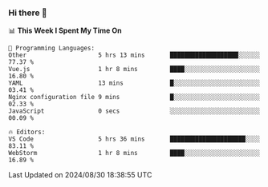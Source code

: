 ### Hi there 👋

<!--
**asdf12303116/asdf12303116** is a ✨ _special_ ✨ repository because its `README.md` (this file) appears on your GitHub profile.

Here are some ideas to get you started:

- 🔭 I’m currently working on ...
- 🌱 I’m currently learning ...
- 👯 I’m looking to collaborate on ...
- 🤔 I’m looking for help with ...
- 💬 Ask me about ...
- 📫 How to reach me: ...
- 😄 Pronouns: ...
- ⚡ Fun fact: ...
-->

<!--START_SECTION:waka-->
📊 **This Week I Spent My Time On** 

```text
💬 Programming Languages: 
Other                    5 hrs 13 mins       ███████████████████░░░░░░   77.37 % 
Vue.js                   1 hr 8 mins         ████░░░░░░░░░░░░░░░░░░░░░   16.80 % 
YAML                     13 mins             █░░░░░░░░░░░░░░░░░░░░░░░░   03.41 % 
Nginx configuration file 9 mins              █░░░░░░░░░░░░░░░░░░░░░░░░   02.33 % 
JavaScript               0 secs              ░░░░░░░░░░░░░░░░░░░░░░░░░   00.09 % 

🔥 Editors: 
VS Code                  5 hrs 36 mins       █████████████████████░░░░   83.11 % 
WebStorm                 1 hr 8 mins         ████░░░░░░░░░░░░░░░░░░░░░   16.89 % 
```


 Last Updated on 2024/08/30 18:38:55 UTC
<!--END_SECTION:waka-->
